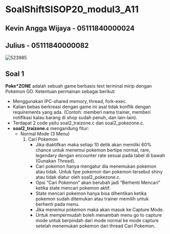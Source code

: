 # SoalShiftSISOP20_modul3_A11
## Kevin Angga Wijaya - 05111840000024
## Julius - 05111840000082
![523985](https://user-images.githubusercontent.com/60419316/78343204-b04b8300-75c4-11ea-9141-c19820f7f6ef.jpg)

## Soal 1
**Poke\*ZONE** adalah sebuah game berbasis text terminal mirip dengan Pokemon GO.
Ketentuan permainan sebagai berikut:
 - Menggunakan IPC-shared memory, thread, fork-exec.
 - Kalian bebas berkreasi dengan game ini asal tidak konflik dengan requirements yang ada. (Contoh: memberi nama trainer, memberi notifikasi kalau barang di shop sudah penuh, dan lain-lain).
 - Terdapat 2 code yaitu soal2_traizone.c dan soal2_pokezone.c.
 - **soal2_traizone.c** mengandung fitur:
   - Normal Mode (3 Menu)
     1. Cari Pokemon
        - Jika diaktifkan maka setiap 10 detik akan memiliki 60% chance untuk menemui pokemon bertipe normal, rare, legendary dengan encounter rate sesuai pada tabel di bawah (Gunakan Thread).
        - Cari pokemon hanya mengatur dia menemukan pokemon atau tidak. Untuk tipe pokemon dan pokemon tersebut shiny atau tidak diatur oleh soal2_pokezone.c.
        - Opsi “Cari Pokemon” akan berubah jadi “Berhenti Mencari” ketika state mencari pokemon aktif.
        - State mencari pokemon hanya bisa dihentikan ketika pokemon sudah ditemukan atau trainer memilih untuk berhenti pada menu.
        - Jika menemui pokemon maka akan masuk ke Capture Mode.
        - Untuk mempermudah boleh menambah menu go to capture mode untuk berpindah dari mode normal ke mode capture setelah menemukan pokemon dari thread Cari Pokemon.
